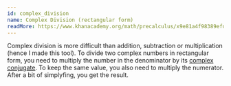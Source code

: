 ```yaml
---
id: complex_division
name: Complex Division (rectangular form)
readMore: https://www.khanacademy.org/math/precalculus/x9e81a4f98389efdf:complex/x9e81a4f98389efdf:complex-div/a/dividing-complex-numbers-review
---
```


Complex division is more difficult than addition, subtraction or multiplication (hence I made this tool). To divide two complex numbers in rectangular form, you need to multiply the number in the denominator by its [complex conjugate](https://en.wikipedia.org/wiki/Complex_conjugate). To keep the same value, you also need to multiply the numerator. After a bit of simplyfing, you get the result.
      